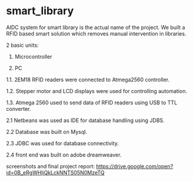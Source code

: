 # smart_library

AIDC system for smart library is the actual name of the project.
We built a RFID based smart solution which removes manual intervention in libraries.

2 basic units:

1. Microcontroller

2. PC

1.1. 2EM18 RFID readers were connected to Atmega2560 controller.

1.2. Stepper motor and LCD displays were used for controlling automation.

1.3. Atmega 2560 used to send data of RFID readers using USB to TTL converter.


2.1 Netbeans was used as IDE for database handling using JDBS.

2.2 Database was built on Mysql.

2.3 JDBC was used for database connectivity.

2.4 front end was built on adobe dreamweaver.


screenshots and final project report: https://drive.google.com/open?id=0B_eRgWHljQkLckNNTS05N0MzeTQ
